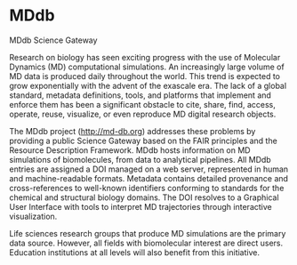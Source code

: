 # MDdb
MDdb Science Gateway

Research on biology has seen exciting progress with the use of Molecular Dynamics (MD) computational simulations. An increasingly large volume of MD data is produced daily throughout the world. This trend is expected to grow exponentially with the advent of the exascale era. The lack of a global standard, metadata definitions, tools, and platforms that implement and enforce them has been a significant obstacle to cite, share, find, access, operate, reuse, visualize, or even reproduce MD digital research objects. 

The MDdb project (http://md-db.org) addresses these problems by providing a public Science Gateway based on the FAIR principles and the Resource Description Framework. MDdb hosts information on MD simulations of biomolecules, from data to analytical pipelines. All MDdb entries are assigned a DOI managed on a web server, represented in human and machine-readable formats. Metadata contains detailed provenance and cross-references to well-known identifiers conforming to standards for the chemical and structural biology domains. The DOI resolves to a Graphical User Interface with tools to interpret MD trajectories through interactive visualization.

Life sciences research groups that produce MD simulations are the primary data source. However, all fields with biomolecular interest are direct users. Education institutions at all levels will also benefit from this initiative. 
